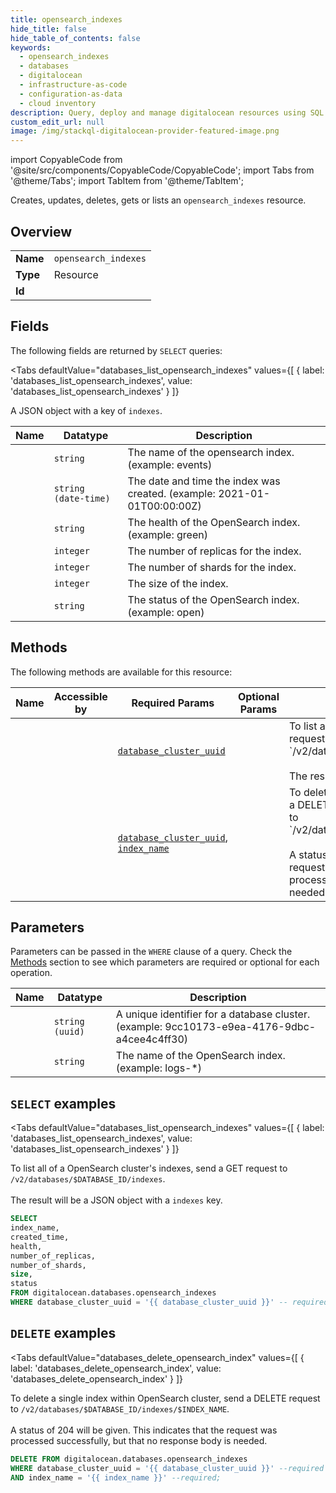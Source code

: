 ```yaml
--- 
title: opensearch_indexes
hide_title: false
hide_table_of_contents: false
keywords:
  - opensearch_indexes
  - databases
  - digitalocean
  - infrastructure-as-code
  - configuration-as-data
  - cloud inventory
description: Query, deploy and manage digitalocean resources using SQL
custom_edit_url: null
image: /img/stackql-digitalocean-provider-featured-image.png
---
```


import CopyableCode from '@site/src/components/CopyableCode/CopyableCode';
import Tabs from '@theme/Tabs';
import TabItem from '@theme/TabItem';

Creates, updates, deletes, gets or lists an <code>opensearch_indexes</code> resource.

## Overview
<table><tbody>
<tr><td><b>Name</b></td><td><code>opensearch_indexes</code></td></tr>
<tr><td><b>Type</b></td><td>Resource</td></tr>
<tr><td><b>Id</b></td><td><CopyableCode code="digitalocean.databases.opensearch_indexes" /></td></tr>
</tbody></table>

## Fields

The following fields are returned by `SELECT` queries:

<Tabs
    defaultValue="databases_list_opensearch_indexes"
    values={[
        { label: 'databases_list_opensearch_indexes', value: 'databases_list_opensearch_indexes' }
    ]}
>
<TabItem value="databases_list_opensearch_indexes">

A JSON object with a key of `indexes`.

<table>
<thead>
    <tr>
    <th>Name</th>
    <th>Datatype</th>
    <th>Description</th>
    </tr>
</thead>
<tbody>
<tr>
    <td><CopyableCode code="index_name" /></td>
    <td><code>string</code></td>
    <td>The name of the opensearch index. (example: events)</td>
</tr>
<tr>
    <td><CopyableCode code="created_time" /></td>
    <td><code>string (date-time)</code></td>
    <td>The date and time the index was created. (example: 2021-01-01T00:00:00Z)</td>
</tr>
<tr>
    <td><CopyableCode code="health" /></td>
    <td><code>string</code></td>
    <td>The health of the OpenSearch index. (example: green)</td>
</tr>
<tr>
    <td><CopyableCode code="number_of_replicas" /></td>
    <td><code>integer</code></td>
    <td>The number of replicas for the index.</td>
</tr>
<tr>
    <td><CopyableCode code="number_of_shards" /></td>
    <td><code>integer</code></td>
    <td>The number of shards for the index.</td>
</tr>
<tr>
    <td><CopyableCode code="size" /></td>
    <td><code>integer</code></td>
    <td>The size of the index.</td>
</tr>
<tr>
    <td><CopyableCode code="status" /></td>
    <td><code>string</code></td>
    <td>The status of the OpenSearch index. (example: open)</td>
</tr>
</tbody>
</table>
</TabItem>
</Tabs>

## Methods

The following methods are available for this resource:

<table>
<thead>
    <tr>
    <th>Name</th>
    <th>Accessible by</th>
    <th>Required Params</th>
    <th>Optional Params</th>
    <th>Description</th>
    </tr>
</thead>
<tbody>
<tr>
    <td><a href="#databases_list_opensearch_indexes"><CopyableCode code="databases_list_opensearch_indexes" /></a></td>
    <td><CopyableCode code="select" /></td>
    <td><a href="#parameter-database_cluster_uuid"><code>database_cluster_uuid</code></a></td>
    <td></td>
    <td>To list all of a OpenSearch cluster's indexes, send a GET request to<br />`/v2/databases/$DATABASE_ID/indexes`.<br /><br />The result will be a JSON object with a `indexes` key.<br /></td>
</tr>
<tr>
    <td><a href="#databases_delete_opensearch_index"><CopyableCode code="databases_delete_opensearch_index" /></a></td>
    <td><CopyableCode code="delete" /></td>
    <td><a href="#parameter-database_cluster_uuid"><code>database_cluster_uuid</code></a>, <a href="#parameter-index_name"><code>index_name</code></a></td>
    <td></td>
    <td>To delete a single index within OpenSearch cluster, send a DELETE request<br />to `/v2/databases/$DATABASE_ID/indexes/$INDEX_NAME`.<br /><br />A status of 204 will be given. This indicates that the request was<br />processed successfully, but that no response body is needed.<br /></td>
</tr>
</tbody>
</table>

## Parameters

Parameters can be passed in the `WHERE` clause of a query. Check the [Methods](#methods) section to see which parameters are required or optional for each operation.

<table>
<thead>
    <tr>
    <th>Name</th>
    <th>Datatype</th>
    <th>Description</th>
    </tr>
</thead>
<tbody>
<tr id="parameter-database_cluster_uuid">
    <td><CopyableCode code="database_cluster_uuid" /></td>
    <td><code>string (uuid)</code></td>
    <td>A unique identifier for a database cluster. (example: 9cc10173-e9ea-4176-9dbc-a4cee4c4ff30)</td>
</tr>
<tr id="parameter-index_name">
    <td><CopyableCode code="index_name" /></td>
    <td><code>string</code></td>
    <td>The name of the OpenSearch index. (example: logs-*)</td>
</tr>
</tbody>
</table>

## `SELECT` examples

<Tabs
    defaultValue="databases_list_opensearch_indexes"
    values={[
        { label: 'databases_list_opensearch_indexes', value: 'databases_list_opensearch_indexes' }
    ]}
>
<TabItem value="databases_list_opensearch_indexes">

To list all of a OpenSearch cluster's indexes, send a GET request to<br />`/v2/databases/$DATABASE_ID/indexes`.<br /><br />The result will be a JSON object with a `indexes` key.<br />

```sql
SELECT
index_name,
created_time,
health,
number_of_replicas,
number_of_shards,
size,
status
FROM digitalocean.databases.opensearch_indexes
WHERE database_cluster_uuid = '{{ database_cluster_uuid }}' -- required;
```
</TabItem>
</Tabs>


## `DELETE` examples

<Tabs
    defaultValue="databases_delete_opensearch_index"
    values={[
        { label: 'databases_delete_opensearch_index', value: 'databases_delete_opensearch_index' }
    ]}
>
<TabItem value="databases_delete_opensearch_index">

To delete a single index within OpenSearch cluster, send a DELETE request<br />to `/v2/databases/$DATABASE_ID/indexes/$INDEX_NAME`.<br /><br />A status of 204 will be given. This indicates that the request was<br />processed successfully, but that no response body is needed.<br />

```sql
DELETE FROM digitalocean.databases.opensearch_indexes
WHERE database_cluster_uuid = '{{ database_cluster_uuid }}' --required
AND index_name = '{{ index_name }}' --required;
```
</TabItem>
</Tabs>

